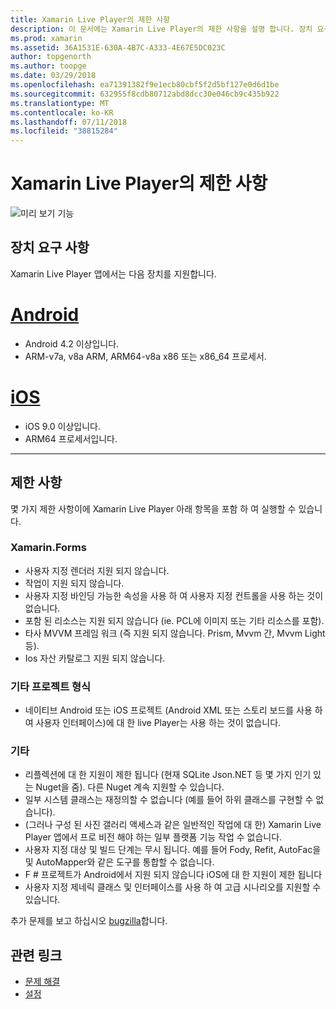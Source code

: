 ```yaml
---
title: Xamarin Live Player의 제한 사항
description: 이 문서에는 Xamarin Live Player의 제한 사항을 설명 합니다. 장치 요구 사항에 설명, 작동, 프로젝트 형식 및 기타 다른 항목을 기능입니다.
ms.prod: xamarin
ms.assetid: 36A1531E-630A-4B7C-A333-4E67E5DC023C
author: topgenorth
ms.author: toopge
ms.date: 03/29/2018
ms.openlocfilehash: ea71391382f9e1ecb80cbf5f2d5bf127e0d6d1be
ms.sourcegitcommit: 632955f8cdb80712abd8dcc30e046cb9c435b922
ms.translationtype: MT
ms.contentlocale: ko-KR
ms.lasthandoff: 07/11/2018
ms.locfileid: "38815284"
---
```

# <a name="limitations-of-xamarin-live-player"></a>Xamarin Live Player의 제한 사항

![미리 보기 기능](~/media/shared/preview.png)

## <a name="device-requirements"></a>장치 요구 사항
Xamarin Live Player 앱에서는 다음 장치를 지원합니다.

# <a name="androidtabandroid"></a>[Android](#tab/android)

- Android 4.2 이상입니다.
- ARM-v7a, v8a ARM, ARM64-v8a x86 또는 x86_64 프로세서.

# <a name="iostabios"></a>[iOS](#tab/ios)

- iOS 9.0 이상입니다.
- ARM64 프로세서입니다.

-----

## <a name="limitations"></a>제한 사항

몇 가지 제한 사항이에 Xamarin Live Player 아래 항목을 포함 하 여 실행할 수 있습니다.

### <a name="xamarinforms"></a>Xamarin.Forms

- 사용자 지정 렌더러 지원 되지 않습니다.
- 작업이 지원 되지 않습니다.
- 사용자 지정 바인딩 가능한 속성을 사용 하 여 사용자 지정 컨트롤을 사용 하는 것이 없습니다.
- 포함 된 리소스는 지원 되지 않습니다 (ie. PCL에 이미지 또는 기타 리소스를 포함).
- 타사 MVVM 프레임 워크 (즉 지원 되지 않습니다. Prism, Mvvm 간, Mvvm Light 등).
- Ios 자산 카탈로그 지원 되지 않습니다.

### <a name="other-project-types"></a>기타 프로젝트 형식

- 네이티브 Android 또는 iOS 프로젝트 (Android XML 또는 스토리 보드를 사용 하 여 사용자 인터페이스)에 대 한 live Player는 사용 하는 것이 없습니다.

### <a name="misc"></a>기타

- 리플렉션에 대 한 지원이 제한 됩니다 (현재 SQLite Json.NET 등 몇 가지 인기 있는 Nuget을 줌). 다른 Nuget 계속 지원할 수 있습니다.
- 일부 시스템 클래스는 재정의할 수 없습니다 (예를 들어 하위 클래스를 구현할 수 없습니다).
- (그러나 구성 된 사진 갤러리 액세스과 같은 일반적인 작업에 대 한) Xamarin Live Player 앱에서 프로 비전 해야 하는 일부 플랫폼 기능 작업 수 없습니다.
- 사용자 지정 대상 및 빌드 단계는 무시 됩니다. 예를 들어 Fody, Refit, AutoFac을 및 AutoMapper와 같은 도구를 통합할 수 없습니다.
- F # 프로젝트가 Android에서 지원 되지 않습니다 iOS에 대 한 지원이 제한 됩니다
- 사용자 지정 제네릭 클래스 및 인터페이스를 사용 하 여 고급 시나리오를 지원할 수 있습니다.

추가 문제를 보고 하십시오 [bugzilla](https://aka.ms/live-player-report-issue)합니다.

## <a name="related-links"></a>관련 링크

- [문제 해결](~/tools/live-player/troubleshooting.md)
- [설정](~/tools/live-player/install.md)
